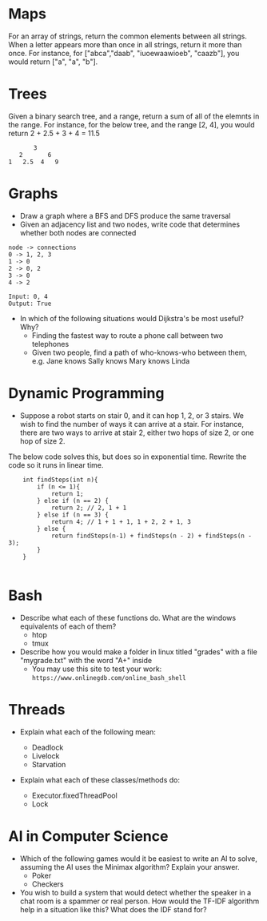 # Maps
For an array of strings, return the common elements between all strings. When a letter appears more than once in all strings, return it more than once. For instance, for ["abca","daab", "iuoewaawioeb", "caazb"], you would return ["a", "a", "b"].

# Trees
Given a binary search tree, and a range, return a sum of all of the elemnts in the range. For instance, for the below tree, and the range [2, 4], you would return 2 + 2.5 + 3 + 4 = 11.5
```
       3
   2       6
1   2.5  4   9
```

# Graphs
* Draw a graph where a BFS and DFS produce the same traversal
* Given an adjacency list and two nodes, write code that determines whether both nodes are connected
```
node -> connections
0 -> 1, 2, 3
1 -> 0
2 -> 0, 2
3 -> 0
4 -> 2

Input: 0, 4
Output: True
```
* In which of the following situations would Dijkstra's be most useful? Why?
    * Finding the fastest way to route a phone call between two telephones
    * Given two people, find a path of who-knows-who between them, e.g. Jane knows Sally knows Mary knows Linda 

# Dynamic Programming
* Suppose a robot starts on stair 0, and it can hop 1, 2, or 3 stairs. We wish to find the number of ways it can arrive at a stair. For instance, there are two ways to arrive at stair 2, either two hops of size 2, or one hop of size 2. 

The below code solves this, but does so in exponential time. Rewrite the code so it runs in linear time.
```
    int findSteps(int n){
        if (n <= 1){
            return 1;
        } else if (n == 2) {
            return 2; // 2, 1 + 1
        } else if (n == 3) {
            return 4; // 1 + 1 + 1, 1 + 2, 2 + 1, 3   
        } else {
            return findSteps(n-1) + findSteps(n - 2) + findSteps(n - 3);
        }
    }
    

```
# Bash
* Describe what each of these functions do. What are the windows equivalents of each of them?
    * htop
    * tmux
* Describe how you would make a folder in linux titled "grades" with a file "mygrade.txt" with the word "A+" inside
    * You may use this site to test your work: `https://www.onlinegdb.com/online_bash_shell`


# Threads
* Explain what each of the following mean:
    * Deadlock
    * Livelock
    * Starvation

* Explain what each of these classes/methods do:
    * Executor.fixedThreadPool
    * Lock


# AI in Computer Science
* Which of the following games would it be easiest to write an AI to solve, assuming the AI uses the Minimax algorithm? Explain your answer.
    * Poker
    * Checkers
* You wish to build a system that would detect whether the speaker in a chat room is a spammer or real person. How would the TF-IDF algorithm help in a situation like this? What does the IDF stand for?



